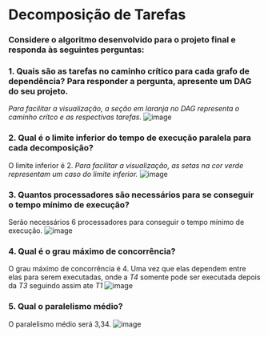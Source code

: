 # Decomposição de Tarefas
### Considere o algoritmo desenvolvido para o projeto final e responda às seguintes perguntas:
### 1. Quais são as tarefas no caminho crítico para cada grafo de dependência? Para responder a pergunta, apresente um DAG do seu projeto.
_Para facilitar a visualização, a seção em laranja no DAG representa o caminho crítco e as respectivas tarefas._
![image](https://user-images.githubusercontent.com/83611462/197429574-14e33352-fce4-4a56-bef4-6132b94c13d2.png)

### 2. Qual é o limite inferior do tempo de execução paralela para cada decomposição?
O limite inferior é 2.
_Para facilitar a visualização, as setas na cor verde representam um caso do limite inferior._
![image](https://user-images.githubusercontent.com/83611462/197429315-606cfe23-669d-4ce5-b5c1-c4e5c91346fa.png)

### 3. Quantos processadores são necessários para se conseguir o tempo mínimo de execução?
Serão necessários 6 processadores para conseguir o tempo mínimo de execução.
![image](https://user-images.githubusercontent.com/83611462/197429870-7af0cb39-28ee-4fb9-bb7c-9212e7bbf0a4.png)

### 4. Qual é o grau máximo de concorrência?
O grau máximo de concorrência é 4. Uma vez que elas dependem entre elas para serem executadas, onde a _T4_ somente pode ser executada depois da _T3_ seguindo assim ate _T1_
![image](https://user-images.githubusercontent.com/80297158/197430916-4d5f9e59-2ec5-4d7c-86cc-599ec9f5f66d.png)



### 5. Qual o paralelismo médio?
O paralelismo médio será 3,34.
![image](https://user-images.githubusercontent.com/83611462/197430539-16f72397-d2c9-414a-a350-eb01e7850094.png)

